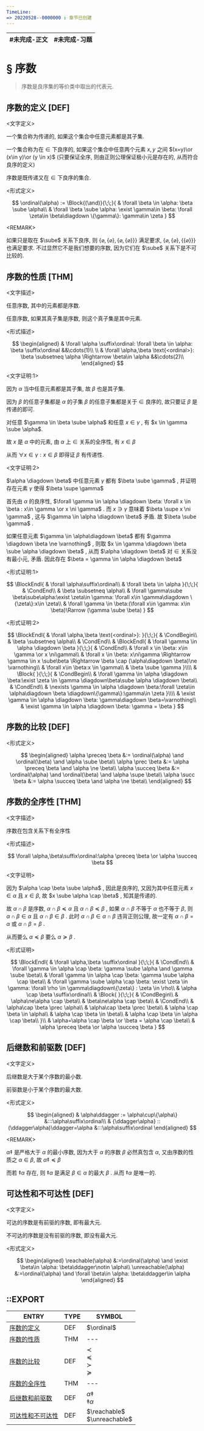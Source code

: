 ```yaml
---
TimeLine: 
=> 20220528--0000000 : 章节已创建
---
```

| #未完成-正文 | #未完成-习题 |
| ------------ | ------------ |

# § 序数

> 序数是良序集的等价类中取出的代表元. 

## 序数的定义 [DEF]

\<文字定义\>

一个集合称为传递的, 如果这个集合中任意元素都是其子集. 

一个集合称为在 $\in$ 下良序的, 如果这个集合中任意两个元素 $x,y$ 之间 $(x=y)\or (x\in y)\or (y \in x)$ (只要保证全序, 则由正则公理保证极小元是存在的, 从而符合良序的定义)

序数是既传递又在 $\in$ 下良序的集合. 

\<形式定义\>

$$
\ordinal(\alpha) := \Block{(\and)}{\;\;}{
    & \forall \beta \in \alpha: \beta \sube \alpha\\
    & \forall \beta \sube \alpha: 
        \exist \gamma\in \beta: 
        \forall \zeta\in \beta\diagdown \{\gamma\}: 
        \gamma\in \zeta 
}
$$

\<REMARK\>

如果只是取在 $\sube$ 关系下良序, 则 $\{\varnothing, \{\varnothing\}, \{\varnothing, \{\varnothing\}\}\}$ 满足要求, $\{\varnothing, \{\varnothing\}, \{\{\varnothing\}\}\}$ 也满足要求. 不过显然它不是我们想要的序数, 因为它们在 $\sube$ 关系下是不可比较的. 

## 序数的性质 [THM]

\<文字描述\>

任意序数, 其中的元素都是序数. 

任意序数, 如果其真子集是序数, 则这个真子集是其中元素. 

\<形式描述\>

$$
\begin{aligned}
& \forall \alpha \suffix\ordinal: \forall \beta \in \alpha: \beta \suffix\ordinal
&&\cdots(1)\\
\\
&  \forall \alpha,\beta \text{<ordinal>}: \beta \subsetneq \alpha \Rightarrow \beta\in \alpha 
&&\cdots(2)\\
\end{aligned}
$$

\<文字证明:1\>

因为 $\alpha$ 当中任意元素都是其子集, 故 $\beta$ 也是其子集. 

因为 $\beta$ 的任意子集都是 $\alpha$ 的子集 $\beta$ 的任意子集都是关于 $\in$ 良序的, 故只要证 $\beta$ 是传递的即可. 

对任意 $\gamma \in \beta \sube \alpha$ 和任意 $x \in \gamma$ , 有 $x \in \gamma \sube \alpha$. 

故 $x$ 是 $\alpha$ 中的元素, 由 $\alpha$ 上 $\in$ 关系的全序性, 有 $x \in \beta$

从而 $\forall  x \in \gamma: x\in \beta$ 即得证 $\beta$ 有传递性. 

\<文字证明:2\>

$\alpha \diagdown \beta$ 中任意元素 $\gamma$ 都有 $\beta \sube \gamma$ , 并证明存在元素 $\gamma$ 使得 $\beta \supe \gamma$

首先由 $\alpha$ 的良序性, $\forall \gamma \in \alpha \diagdown \beta: \forall x \in \beta : x\in \gamma \or x \ni \gamma$ . 而 $x \ni \gamma$ 意味着 $\beta \supe x \ni \gamma$ , 这与 $\gamma \in \alpha \diagdown \beta$ 矛盾. 故 $\beta \sube \gamma$ . 

如果任意元素 $\gamma \in \alpha\diagdown \beta$ 都有 $\gamma \diagdown \beta \ne \varnothing$ , 则取 $x \in \gamma \diagdown \beta \sube \alpha \diagdown \beta$ , 从而 $\alpha \diagdown \beta$ 对 $\in$ 关系没有最小元, 矛盾. 因此存在 $\beta = \gamma \in \alpha \diagdown \beta$

\<形式证明:1\>

$$
\BlockEndl{
    & \forall \alpha\suffix\ordinal\\
    & \forall \beta \in \alpha
}{\;\;}{
    & \CondEnd\\
    & \beta \subsetneq \alpha\\
    & \forall \gamma\sube \beta\sube\alpha:\exist \zeta\in \gamma: \forall x\in \gamma\diagdown \{\zeta\}:x\in \zeta\\
    & \forall \gamma \in \beta:(\forall x\in \gamma: x\in \beta)\Rarrow (\gamma \sube \beta)
}
$$

\<形式证明:2\>

$$
\BlockEndl{
    & \forall \alpha,\beta \text{<ordinal>}: 
}{\;\;}{
    & \CondBegin\\
    & \beta \subsetneq \alpha\\
    & \CondEnd\\
    & \BlockEndl{
        & \forall \gamma \in \alpha \diagdown \beta
    }{\;\;}{
        & \CondEnd\\
        & \forall x \in \beta: x\in \gamma \or x \ni\gamma\\
        & \forall x \in \beta: x\ni\gamma \Rightarrow \gamma \in x \sube\beta \Rightarrow \beta \cap (\alpha\diagdown \beta)\ne \varnothing\\
        & \forall x\in \beta:x \in \gamma\\
        & \beta \sube \gamma
    }\\\\
    & \Block{
    }{\;\;}{
        & \CondBegin\\
        & \forall \gamma \in \alpha \diagdown \beta:\exist \zeta \in \gamma \diagdown\beta\sube \alpha \diagdown \beta\\
        & \CondEnd\\
        & \nexists \gamma \in \alpha \diagdown \beta:\forall \zeta\in \alpha\diagdown \beta \diagdown\{\gamma\}:\gamma\in \zeta
    }\\\\
    & \exist \gamma \in \alpha \diagdown \beta: \gamma\diagdown \beta=\varnothing\\
    & \exist \gamma \in \alpha \diagdown \beta: \gamma = \beta
}
$$
## 序数的比较 [DEF]

\<形式定义\>

$$
\begin{aligned}
\alpha \preceq \beta &:= \ordinal(\alpha) \and \ordinal(\beta) \and \alpha \sube \beta\\
\alpha \prec \beta &:= \alpha \preceq \beta \and \alpha \ne \beta\\
\alpha \succeq \beta &:= \ordinal(\alpha) \and \ordinal(\beta) \and \alpha \supe \beta\\
\alpha \succ \beta &:= \alpha \succeq \beta \and \alpha \ne \beta\\
\end{aligned}
$$

## 序数的全序性 [THM]

\<文字描述\>

序数在包含关系下有全序性

\<形式描述\>

$$
\forall \alpha,\beta\suffix\ordinal:\alpha \preceq \beta \or \alpha \succeq \beta
$$

\<文字证明\>

因为 $\alpha \cap \beta \sube \alpha$ , 因此是良序的, 又因为其中任意元素 $x \in \alpha$ 且 $x \in \beta$, 故 $x \sube \alpha \cap \beta$ , 知其是传递的. 

故 $\alpha \cap \beta$ 是序数, $\alpha \cap \beta \preceq \alpha$ 且 $\alpha \cap\beta \preceq \beta$ , 如果 $\alpha\cap\beta$ 不等于 $\alpha$ 也不等于 $\beta$, 则 $\alpha \cap \beta \in \alpha$ 且 $\alpha \cap \beta \in \beta$ . 此时 $\alpha \cap \beta \in \alpha \cap \beta$ 违背正则公理, 故一定有 $\alpha \cap \beta = \alpha$ 或 $\alpha \cap \beta = \beta$ . 

从而要么 $\alpha \preceq \beta$ 要么 $\alpha \succeq \beta$ . 

\<形式证明\>

$$
\BlockEndl{
    & \forall \alpha,\beta \suffix\ordinal
}{\;\;}{
    & \CondEnd\\
    & \forall \gamma \in \alpha \cap \beta: \gamma \sube \alpha \and \gamma \sube \beta\\
    & \forall \gamma \in \alpha \cap \beta: \gamma \sube \alpha \cap \beta\\
    & \forall \gamma \sube \alpha \cap \beta: \exist \zeta \in \gamma: \forall \rho \in \gamma\diagdown\{\zeta\} : \zeta \in \rho\\
    & \alpha \cap \beta \suffix\ordinal\\
    & \Block{
    }{\;\;}{
        & \CondBegin\\
        & \alpha\ne\alpha \cap \beta\\ 
        & \beta\ne\alpha \cap \beta\\
        & \CondEnd\\
        & \alpha\cap \beta \prec \alpha\\
        & \alpha\cap \beta \prec \beta\\
        & \alpha \cap \beta \in \alpha\\
        & \alpha \cap \beta \in \beta\\
        & \alpha \cap \beta \in \alpha \cap \beta\\
    }\\
    & \alpha=\alpha \cap \beta \or \beta = \alpha \cap \beta\\
    & \alpha \preceq \beta \or \alpha \succeq \beta
}
$$

## 后继数和前驱数 [DEF]

\<文字定义\>

后继数是大于某个序数的最小数. 

前驱数是小于某个序数的最大数. 

\<形式定义\>

$$
\begin{aligned}
& \alpha\ddagger := \alpha\cup\{\alpha\} &:::\alpha\suffix\ordinal\\
& {\ddagger\alpha} :: (\ddagger\alpha)\ddagger=\alpha &:::\alpha\suffix\ordinal
\end{aligned}
$$

\<REMARK\>

$\alpha\ddagger$ 是严格大于 $\alpha$ 的最小序数, 因为大于 $\alpha$ 的序数 $\beta$ 必然真包含 $\alpha$, 又由序数的性质之 $\alpha \in \beta$, 故 $\alpha \ddagger \preceq \beta$

而若 $\ddagger\alpha$ 存在, 则 $\ddagger\alpha$ 是满足 $\beta \in \alpha$ 的最大 $\beta$ . 从而 $\ddagger \alpha$ 是唯一的. 

## 可达性和不可达性 [DEF]

\<文字定义\>

可达的序数是有前驱的序数, 即有最大元. 

不可达的序数是没有前驱的序数, 即没有最大元. 

\<形式定义\>

$$
\begin{aligned}
\reachable(\alpha) &:=\ordinal(\alpha) \and \exist \beta\in \alpha: \beta\ddagger\notin \alpha\\
\unreachable(\alpha) &:=\ordinal(\alpha) \and \forall \beta\in \alpha: \beta\ddagger\in \alpha
\end{aligned}
$$

## ::EXPORT

| ENTRY                                                        | TYPE | SYMBOL                                                   |
| ------------------------------------------------------------ | ---- | -------------------------------------------------------- |
| [序数的定义](代数-关系-序数.md#序数的定义%20DEF)             | DEF  | $\ordinal$                                               |
| [序数的性质](代数-关系-序数.md#序数的性质%20THM)             | THM  | ---                                                      |
| [序数的比较](代数-关系-序数.md#序数的比较%20DEF)             | DEF  | $\prec$ <br /> $\preceq$ <br /> $\succ$ <br /> $\succeq$ |
| [序数的全序性](代数-关系-序数.md#序数的全序性%20THM)         | THM  | ---                                                      |
| [后继数和前驱数](代数-关系-序数.md#后继数和前驱数%20DEF)     | DEF  | $\alpha \ddagger$ <br /> $\ddagger \alpha$               |
| [可达性和不可达性](代数-关系-序数.md#可达性和不可达性%20DEF) | DEF  | $\reachable$ <br /> $\unreachable$           |

